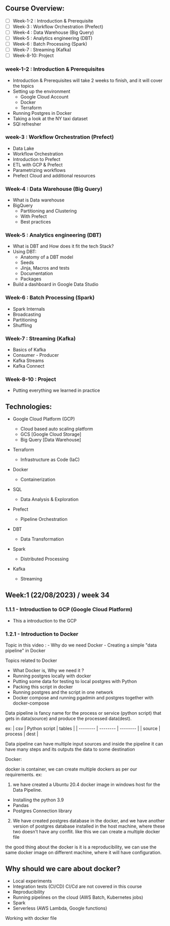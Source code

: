 ## Course Overview:
- [ ] Week-1-2 : Introduction & Prerequisite
- [ ] Week-3   : Workflow Orchestration (Prefect)
- [ ] Week-4   : Data Warehouse (Big Query)
- [ ] Week-5   : Analytics engineering (DBT)
- [ ] Week-6   : Batch Processing (Spark)
- [ ] Week-7   : Streaming (Kafka)
- [ ] Week-8-10: Project  

### week-1-2  : Introduction & Prerequisites

- Introduction & Prerequisites will take 2 weeks to finish, and it will cover the topics
- Setting up the environment
    - Google Cloud Account
    - Docker
    - Terraform
- Running Postgres in Docker
- Taking a look at the NY taxi dataset
- SQl refresher

### week-3   : Workflow Orchestration (Prefect)

- Data Lake 
- Workflow Orchestration
- Introduction to Prefect
- ETL with GCP & Prefect
- Parametrizing workflows
- Prefect Cloud and additional resources

### Week-4   : Data Warehouse (Big Query)
- What is Data warehouse
- BigQuery
    - Partitioning and Clustering
    - With Prefect
    - Best practices

### Week-5   : Analytics engineering (DBT)
- What is DBT and How does it fit the tech Stack?
- Using DBT:
    - Anatomy of a DBT model
    - Seeds
    - Jinja, Macros and tests
    - Documentation
    - Packages
- Build a dashboard in Google Data Studio
  
### Week-6   : Batch Processing (Spark)
- Spark Internals
- Broadcasting
- Partitioning 
- Shuffling

### Week-7   : Streaming (Kafka)
- Basics of Kafka
- Consumer - Producer
- Kafka Streams
- Kafka Connect 

### Week-8-10 : Project 

- Putting everything we learned in practice 


## Technologies: 
- Google Cloud Platform (GCP) 
    - Cloud based auto scaling platform
    - GCS [Google Cloud Storage]
    - Big Query [Data Warehouse]

- Terraform
    - Infrastructure as Code (IaC)

- Docker
    - Containerization

- SQL 
    - Data Analysis & Exploration

- Prefect 
    - Pipeline Orchestration 

- DBT
    - Data Transformation

- Spark 
    - Distributed Processing

- Kafka 
    - Streaming 

## Week:1 (22/08/2023) / week 34 

### 1.1.1 - Introduction to GCP (Google Cloud Platform)

- This a introduction to the GCP 

### 1.2.1 - Introduction to Docker

Topic in this video : 
    - Why do we need Docker
        - Creating a simple "data pipeline" in Docker

Topics related to Docker 
- What Docker is, Why we need it ?
- Running postgres locally with docker
- Putting some data for testing to local postgres with Python
- Packing this script in docker
- Running postgres and the script in one network
- Docker compose and running pgadmin and postgres together with docker-compose

Data pipeline is fancy name for the process or service (python script) that gets in data(source)  and produce the processed  data(dest).

ex: 
| csv | Python script | tables |
| -------- | -------- | -------- |
| source | process | dest |


      

Data pipeline can have multiple input sources and inside the pipeline it can have many steps and its outputs the data to some destination 

Docker: 

docker is container, we can create multiple dockers as per our requirements.
ex:
1. we have created a  Ubuntu 20.4 docker image in  windows host for the Data Pipeline.
- Installing the python 3.9
- Pandas 
- Postgres Connection library 

2. We have created postgres database in the docker, and we have another version of postgres database installed in the host machine, where these two doesn't have any conflit. like this we can create a multiple docker file 

the good thing about the docker is it is a reproducibility, we can use the same docker image on different machine, where it will have configuration. 

## Why should we care about docker?
- Local experiments
- Integration tests (CI/CD) CI/Cd are not covered in this course
- Reproducibility
- Running pipelines on the cloud (AWS Batch, Kubernetes jobs)
- Spark 
- Serverless (AWS Lambda, Google functions)
 
Working with docker  file






















     
